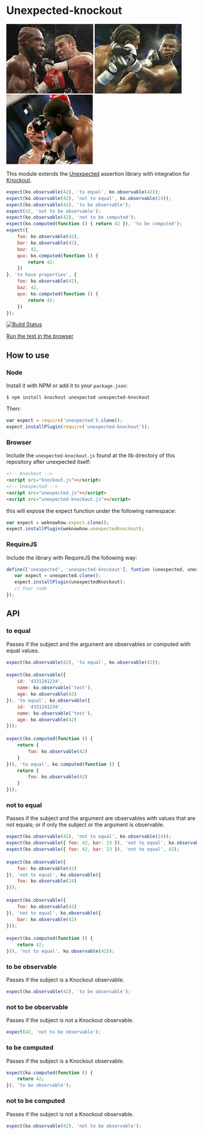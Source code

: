 # Unexpected-knockout

![Slam!](images/knockout1.jpg "Slam!")
![Boom!](images/knockout2.jpg "Boom!")
![Bang!](images/knockout3.jpg "Bang!")

This module extends the
[Unexpected](https://github.com/unexpectedjs/unexpected) assertion
library with integration for [Knockout](http://knockoutjs.org).

```js
expect(ko.observable(42), 'to equal', ko.observable(42));
expect(ko.observable(42), 'not to equal', ko.observable(24));
expect(ko.observable(42), 'to be observable');
expect(42, 'not to be observable');
expect(ko.observable(42), 'not to be computed');
expect(ko.computed(function () { return 42 }), 'to be computed');
expect({
    foo: ko.observable(42),
    bar: ko.observable(42),
    baz: 42,
    qux: ko.computed(function () {
        return 42;
    })
}, 'to have properties', {
    foo: ko.observable(42),
    baz: 42,
    qux: ko.computed(function () {
        return 42;
    })
});
```

[![Build Status](https://travis-ci.org/unexpectedjs/unexpected-knockout.png?branch=master)](https://travis-ci.org/unexpectedjs/unexpected-knockout)

[Run the test in the browser](http://unexpectedjs.github.io/unexpected-knockout/test/tests.html)

## How to use

### Node

Install it with NPM or add it to your `package.json`:

```
$ npm install knockout unexpected unexpected-knockout
```

Then:

```js
var expect = require('unexpected').clone();
expect.installPlugin(require('unexpected-knockout'));
```

### Browser

Include the `unexpected-knockout.js` found at the lib directory of this
repository after unexpected itself:

```html
<!-- Knockout -->
<script src="knockout.js"></script>
<!-- Unexpected -->
<script src="unexpected.js"></script>
<script src="unexpected-knockout.js"></script>
```

this will expose the expect function under the following namespace:

```js
var expect = weknowhow.expect.clone();
expect.installPlugin(weknowhow.unexpectedKnockout);
```

### RequireJS

Include the library with RequireJS the following way:

```js
define(['unexpected', 'unexpected-knockout'], funtion (unexpected, unexpectedKnockout) {
   var expect = unexpected.clone();
   expect.installPlugin(unexpectedKnockout);
   // Your code
});
```

## API

### to equal

Passes if the subject and the argument are observables or computed
with equal values.

```js
expect(ko.observable(42), 'to equal', ko.observable(42));

expect(ko.observable({
    id: '4331241234',
    name: ko.observable('test'),
    age: ko.observable(42)
}), 'to equal', ko.observable({
    id: '4331241234',
    name: ko.observable('test'),
    age: ko.observable(42)
}));

expect(ko.computed(function () {
    return {
        foo: ko.observable(42)
    }
})), 'to equal', ko.computed(function () {
    return {
        foo: ko.observable(42)
    }
}));
```

### not to equal

Passes if the subject and the argument are observables with values
that are not equals; or if only the subject or the argument is
observable.

```js
expect(ko.observable(42), 'not to equal', ko.observable(24));
expect(ko.observable({ foo: 42, bar: 23 }), 'not to equal', ko.observable({ foo: 42, bar: 24 }));
expect(ko.observable({ foo: 42, bar: 23 }), 'not to equal', 42);

expect(ko.observable({
    foo: ko.observable(42)
}), 'not to equal', ko.observable({
    foo: ko.observable(24)
}));

expect(ko.observable({
    foo: ko.observable(42)
}), 'not to equal', ko.observable({
    bar: ko.observable(42)
}));

expect(ko.computed(function () {
    return 42;
})), 'not to equal', ko.observable(42));
```

### to be observable

Passes if the subject is a Knockout observable.

```js
expect(ko.observable(42), 'to be observable');
```

### not to be observable

Passes if the subject is not a Knockout observable.

```js
expect(42, 'not to be observable');
```

### to be computed

Passes if the subject is a Knockout observable.

```js
expect(ko.computed(function () {
    return 42;
}), 'to be observable');
```

### not to be computed

Passes if the subject is not a Knockout observable.

```js
expect(ko.observable(42), 'not to be observable');
```
